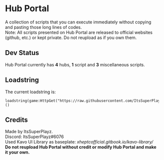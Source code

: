 # Hub Portal
A collection of scripts that you can execute immediately without copying and pasting those long lines of codes.  
Note: All scripts presented on Hub Portal are released to official websites (github, etc.) or kept private. Do not reupload as if you own them.  
## Dev Status
Hub Portal currently has **4** hubs, **1** script and **3** miscellaneous scripts.
## Loadstring
The current loadstring is:
```
loadstring(game:HttpGet("https://raw.githubusercontent.com/ItsSuperPlayz/HubPortal/main/hubportal.lua"))()
```
## Credits
Made by ItsSuperPlayz.  
Discord: ItsSuperPlayz#6076  
Used Kavo UI Library as baseplate: *xheptcofficial.gitbook.io/kavo-library/*  
**Do not reupload Hub Portal without credit or modify Hub Portal and make it your own.**
